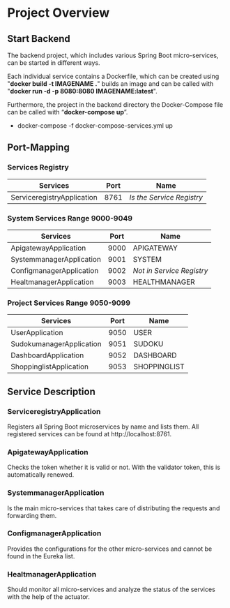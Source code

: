 # Project Overview

## Start Backend

The backend project, which includes various Spring Boot micro-services, can be started in different ways. 

Each individual service contains a Dockerfile, which can be created using "**docker build -t IMAGENAME .**" builds an image and can be called with "**docker run -d -p 8080:8080 IMAGENAME:latest**". 

Furthermore, the project in the backend directory the Docker-Compose file can be called with “**docker-compose up**”.

- docker-compose -f docker-compose-services.yml up

## Port-Mapping

### Services Registry

| Services                    | Port | Name          |
|-----------------------------|------|---------------|
| ServiceregistryApplication  | 8761 |*Is the Service Registry* | 

### System Services Range 9000-9049

| Services                   | Port | Name          |
|-----------------------------|------|---------------|
| ApigatewayApplication       | 9000 | APIGATEWAY    |
| SystemmanagerApplication    | 9001 | SYSTEM        |
| ConfigmanagerApplication    | 9002 | *Not in Service Registry* |
| HealtmanagerApplication     | 9003 | HEALTHMANAGER |

### Project Services Range 9050-9099

| Services               | Port | Name          |
|-------------------------|------|---------------|
| UserApplication         | 9050 | USER          |
| SudokumanagerApplication| 9051 | SUDOKU        |
| DashboardApplication    | 9052 | DASHBOARD     |
| ShoppinglistApplication  | 9053 | SHOPPINGLIST  |

## Service Description

### ServiceregistryApplication

Registers all Spring Boot microservices by name and lists them. All registered services can be found
at http://localhost:8761.

### ApigatewayApplication

Checks the token whether it is valid or not. With the validator token, this is automatically renewed.

### SystemmanagerApplication

Is the main micro-services that takes care of distributing the requests and forwarding them.

### ConfigmanagerApplication

Provides the configurations for the other micro-services and cannot be found in the Eureka list.

### HealtmanagerApplication

Should monitor all micro-services and analyze the status of the services with the help of the actuator.
